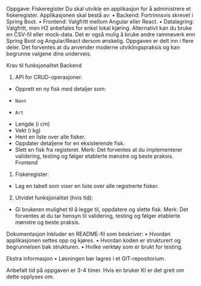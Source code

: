 Oppgave: Fiskeregister
Du skal utvikle en applikasjon for å administrere et fiskeregister. Applikasjonen skal bestå av:
•	Backend: Fortrinnsvis skrevet i Spring Boot.
•	Frontend: Valgfritt mellom Angular eller React.
•	Datalagring: Valgfritt, men H2 anbefales for enkel lokal kjøring. Alternativt kan du bruke en CSV-fil eller mock-data.
Det er også mulig å bruke andre rammeverk enn Spring Boot og Angular/React dersom ønskelig.
Oppgaven er delt inn i flere deler. Det forventes at du anvender moderne utviklingspraksis og kan begrunne valgene dine underveis.

Krav til funksjonalitet
Backend
1.	API for CRUD-operasjoner:
- 	Opprett en ny fisk med detaljer som:
  - 	Navn
  - 	Art
  -	  Lengde (i cm)
  -   Vekt (i kg)
- Hent en liste over alle fisker.
-	Oppdater detaljene for en eksisterende fisk.
-	Slett en fisk fra registeret.
Merk: Det forventes at du implementerer validering, testing og følger etablerte mønstre og beste praksis.
Frontend

1.	Fiskeregister:
- Lag en tabell som viser en liste over alle registrerte fisker.
2.	Utvidet funksjonalitet (hvis tid):
- Gi brukeren mulighet til å legge til, oppdatere og slette fisk.
Merk: Det forventes at du tar hensyn til validering, testing og følger etablerte mønstre og beste praksis.

Dokumentasjon
Inkluder en README-fil som beskriver:
•	Hvordan applikasjonen settes opp og kjøres.
•	Hvordan koden er strukturert og begrunnelsen bak strukturen.
•	Hvilke verktøy som er brukt for testing.

Ekstra informasjon
•	Løsningen bør lagres i et GIT-repositorium.

Anbefalt tid på oppgaven er 3-4 timer.
Hvis en bruker KI er det greit om dette opplyses om.
